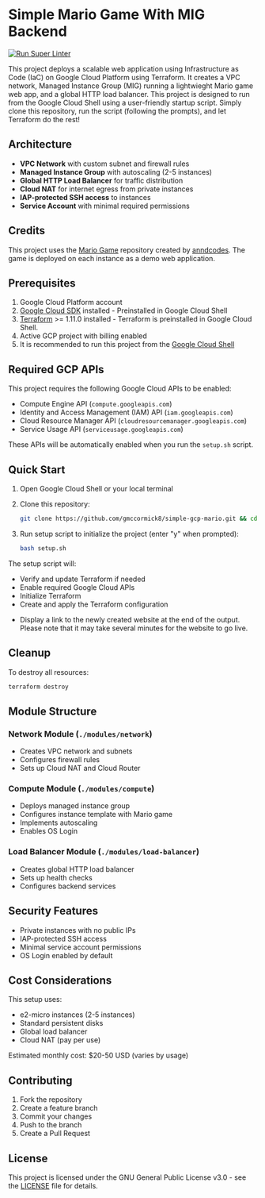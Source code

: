 # Simple Mario Game With MIG Backend

[![Run Super Linter](https://github.com/gmccormick8/simple-gcp-mario/actions/workflows/super-linter.yml/badge.svg?branch=main)](https://github.com/gmccormick8/simple-gcp-mario/actions/workflows/super-linter.yml)

This project deploys a scalable web application using Infrastructure as Code (IaC) on Google Cloud Platform using Terraform.
It creates a VPC network, Managed Instance Group (MIG) running a lightwieght Mario game web app, and a global HTTP load balancer.
This project is designed to run from the Google Cloud Shell using a user-friendly startup script. Simply clone this repository, run the script (following the prompts), and let Terraform do the rest!

## Architecture

- **VPC Network** with custom subnet and firewall rules
- **Managed Instance Group** with autoscaling (2-5 instances)
- **Global HTTP Load Balancer** for traffic distribution
- **Cloud NAT** for internet egress from private instances
- **IAP-protected SSH access** to instances
- **Service Account** with minimal required permissions

## Credits

This project uses the [Mario Game](https://github.com/anndcodes/mario-game) repository created by [anndcodes](https://github.com/anndcodes). The game is deployed on each instance as a demo web application.

## Prerequisites

1. Google Cloud Platform account
2. [Google Cloud SDK](https://cloud.google.com/sdk/docs/install) installed - Preinstalled in Google Cloud Shell
3. [Terraform](https://www.terraform.io/downloads.html) >= 1.11.0 installed - Terraform is preinstalled in Google Cloud Shell.
4. Active GCP project with billing enabled
5. It is recommended to run this project from the [Google Cloud Shell](https://cloud.google.com/shell/docs/using-cloud-shell)

## Required GCP APIs

This project requires the following Google Cloud APIs to be enabled:

- Compute Engine API (`compute.googleapis.com`)
- Identity and Access Management (IAM) API (`iam.googleapis.com`)
- Cloud Resource Manager API (`cloudresourcemanager.googleapis.com`)
- Service Usage API (`serviceusage.googleapis.com`)

These APIs will be automatically enabled when you run the `setup.sh` script.

## Quick Start

1. Open Google Cloud Shell or your local terminal

2. Clone this repository:

   ```bash
   git clone https://github.com/gmccormick8/simple-gcp-mario.git && cd simple-gcp-mario
   ```

3. Run setup script to initialize the project (enter "y" when prompted):

   ```bash
   bash setup.sh
   ```

The setup script will:

- Verify and update Terraform if needed
- Enable required Google Cloud APIs
- Initialize Terraform
- Create and apply the Terraform configuration
<!-- textlint-disable -->
- Display a link to the newly created website at the end of the output. Please note that it may take several minutes for the website to go live.
<!-- textlint-enable -->

## Cleanup

To destroy all resources:

```bash
terraform destroy
```

## Module Structure

### Network Module (`./modules/network`)

- Creates VPC network and subnets
- Configures firewall rules
- Sets up Cloud NAT and Cloud Router

### Compute Module (`./modules/compute`)

- Deploys managed instance group
- Configures instance template with Mario game
- Implements autoscaling
- Enables OS Login

### Load Balancer Module (`./modules/load-balancer`)

- Creates global HTTP load balancer
- Sets up health checks
- Configures backend services

## Security Features

- Private instances with no public IPs
- IAP-protected SSH access
- Minimal service account permissions
- OS Login enabled by default

## Cost Considerations

This setup uses:

- e2-micro instances (2-5 instances)
- Standard persistent disks
- Global load balancer
- Cloud NAT (pay per use)

Estimated monthly cost: $20-50 USD (varies by usage)

## Contributing

1. Fork the repository
2. Create a feature branch
3. Commit your changes
4. Push to the branch
5. Create a Pull Request

## License

This project is licensed under the GNU General Public License v3.0 - see the [LICENSE](LICENSE) file for details.
